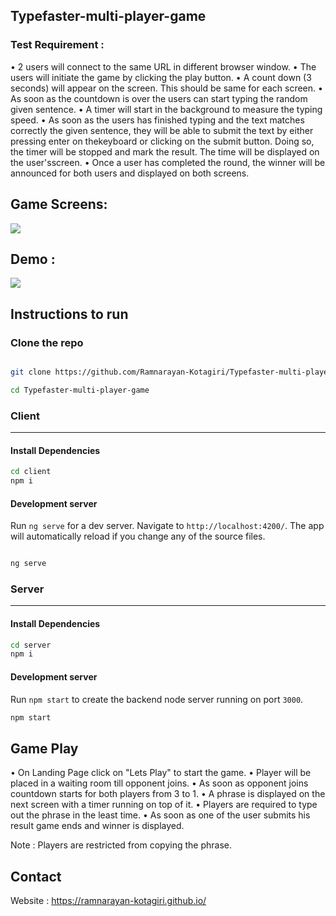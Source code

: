## Typefaster-multi-player-game

### Test Requirement :
• 2 users will connect to the same URL in different browser window.
• The users will initiate the game by clicking the play button.
• A count down (3 seconds) will appear on the screen. This should be same for each screen.
• As soon as the countdown is over the users can start typing the random given
sentence.
• A timer will start in the background to measure the typing speed.
• As soon as the users has finished typing and the text matches correctly the given
sentence, they will be able to submit the text by either pressing enter on thekeyboard
or clicking on the submit button. Doing so, the timer will be stopped and mark the
result. The time will be displayed on the user'sscreen.
• Once a user has completed the round, the winner will be announced for both users
and displayed on both screens.  
  

## Game Screens:

  <img  src="https://i.ibb.co/wgtCPC0/screen-layout.png" align="center"  />
  

## Demo :


  <img  src="https://i.ibb.co/qkv7HFV/ezgif-com-gif-maker-6.gif" align="center"  />
  

## Instructions to run

### Clone the repo

```sh

git clone https://github.com/Ramnarayan-Kotagiri/Typefaster-multi-player-game.git

cd Typefaster-multi-player-game

```

### Client 
***

#### Install Dependencies

```sh
cd client
npm i
```
#### Development server

Run `ng serve` for a dev server. Navigate to `http://localhost:4200/`. The app will automatically reload if you change any of the source files.

```sh

ng serve

```

### Server
***

#### Install Dependencies

```sh
cd server
npm i
```
#### Development server

Run `npm start` to create the backend node server running on port `3000`. 

```sh
npm start
```

## Game Play
• On Landing Page click on "Lets Play" to start the game.
• Player will be placed in a waiting room till opponent joins.
• As soon as opponent joins countdown starts for both players from 3 to 1.
• A phrase is displayed on the next screen with a timer running on top of it.
• Players are required to type out the phrase in the least time.
• As soon as one of the user submits his result game ends and winner is displayed.

Note : Players are restricted from copying the phrase.

## Contact

Website : https://ramnarayan-kotagiri.github.io/